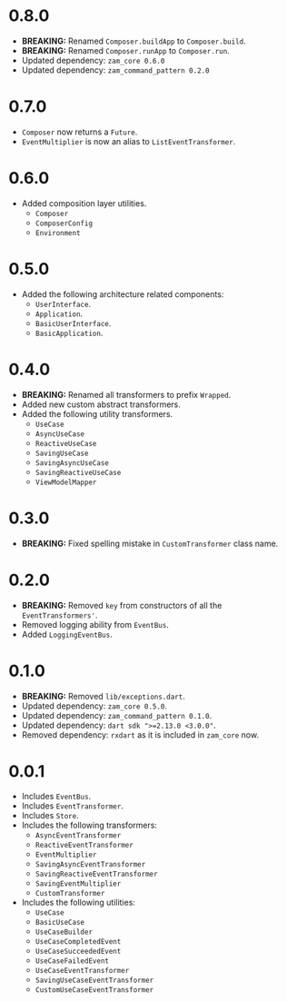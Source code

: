 # 0.8.0
- **BREAKING:** Renamed `Composer.buildApp` to `Composer.build`.
- **BREAKING:** Renamed `Composer.runApp` to `Composer.run`.
- Updated dependency: `zam_core 0.6.0`
- Updated dependency: `zam_command_pattern 0.2.0`

# 0.7.0
- `Composer` now returns a `Future`.
- `EventMultiplier` is now an alias to `ListEventTransformer`.

# 0.6.0
- Added composition layer utilities.
  - `Composer`
  - `ComposerConfig`
  - `Environment`

# 0.5.0
- Added the following architecture related components:
  - `UserInterface`.
  - `Application`.
  - `BasicUserInterface`.
  - `BasicApplication`.

# 0.4.0
- **BREAKING:** Renamed all transformers to prefix `Wrapped`.
- Added new custom abstract transformers.
- Added the following utility transformers.
  - `UseCase`
  - `AsyncUseCase`
  - `ReactiveUseCase`
  - `SavingUseCase`
  - `SavingAsyncUseCase`
  - `SavingReactiveUseCase`
  - `ViewModelMapper`

# 0.3.0
- **BREAKING:** Fixed spelling mistake in `CustomTransformer` class name.

# 0.2.0
- **BREAKING:** Removed `key` from constructors of all the `EventTransformers'`.
- Removed logging ability from `EventBus`.
- Added `LoggingEventBus`.

# 0.1.0
- **BREAKING:** Removed `lib/exceptions.dart`.
- Updated dependency: `zam_core 0.5.0`.
- Updated dependency: `zam_command_pattern 0.1.0`.
- Updated dependency: `dart sdk ">=2.13.0 <3.0.0"`.
- Removed dependency: `rxdart` as it is included in `zam_core` now.

# 0.0.1
- Includes `EventBus`.
- Includes `EventTransformer`.
- Includes `Store`.
- Includes the following transformers:
  - `AsyncEventTransformer`
  - `ReactiveEventTransformer`
  - `EventMultiplier`
  - `SavingAsyncEventTransformer`
  - `SavingReactiveEventTransformer`
  - `SavingEventMultiplier`
  - `CustomTransformer`
- Includes the following utilities:
  - `UseCase`
  - `BasicUseCase`
  - `UseCaseBuilder`
  - `UseCaseCompletedEvent`
  - `UseCaseSucceededEvent`
  - `UseCaseFailedEvent`
  - `UseCaseEventTransformer`
  - `SavingUseCaseEventTransformer`
  - `CustomUseCaseEventTransformer`
